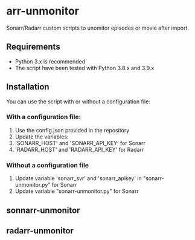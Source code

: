 # arr-unmonitor
Sonarr/Radarr custom scripts to unomitor episodes or movie after import.

## Requirements
- Python 3.x is recommended
- The script have been tested with Python 3.8.x and  3.9.x

## Installation
You can use the script with or without a configuration file:

### With a configuration file:
1. Use the config.json provided in the repository
2. Update the variables:
3.  'SONARR_HOST' and 'SONARR_API_KEY' for Sonarr
4.  'RADARR_HOST' and 'RADARR_API_KEY' for Radarr
 
### Without a configuration file
1. Update variable 'sonarr_svr' and 'sonarr_apikey' in "sonarr-unmonitor.py" for Sonarr
2. Update variable "sonarr-unmonitor.py" for Sonarr

## sonnarr-unmonitor

## radarr-unmonitor
